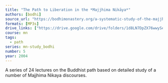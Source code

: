 ```yaml
---
title: "The Path to Liberation in the *Majjhima Nikāya*"
authors: [bodhi]
source_url: "https://bodhimonastery.org/a-systematic-study-of-the-majjhima-nikaya.html"
formats: [MP3s]
drive_links: ["https://drive.google.com/drive/folders/1d8LN7DpZX76wwySekNYdipzkzTSwPwnJ"]
course: mn
tags:
  - path
series: mn-study_bodhi
number: 5
year: 2004
---
```


A series of 24 lectures on the Buddhist path based on detailed study of a number of Majjhima Nikaya discourses.


